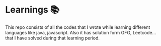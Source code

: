 # Learnings 📚
This repo consists of all the codes that I wrote while learning different languages like java, javascript.
Also it has solution form GFG, Leetcode... that I have solved during that learning period.
